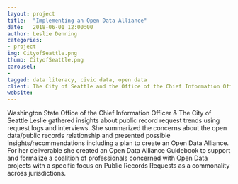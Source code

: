 ```yaml
---
layout: project
title:  "Implementing an Open Data Alliance"
date:   2018-06-01 12:00:00
author: Leslie Denning
categories:
- project
img: CityofSeattle.png
thumb: CityofSeattle.png
carousel:
- 
tagged: data literacy, civic data, open data
client: The City of Seattle and the Office of the Chief Information Officer
website: 
---
```

Washington State Office of the Chief Information Officer & The City of Seattle
Leslie gathered insights about public record request trends using request logs and interviews. She summarized the concerns about the open data/public records relationship and presented possible insights/recommendations including a plan to create an Open Data Alliance. For her deliverable she created an Open Data Alliance Guidebook to support and formalize a coalition of professionals concerned with Open Data projects with a specific focus on Public Records Requests as a commonality across jurisdictions.
